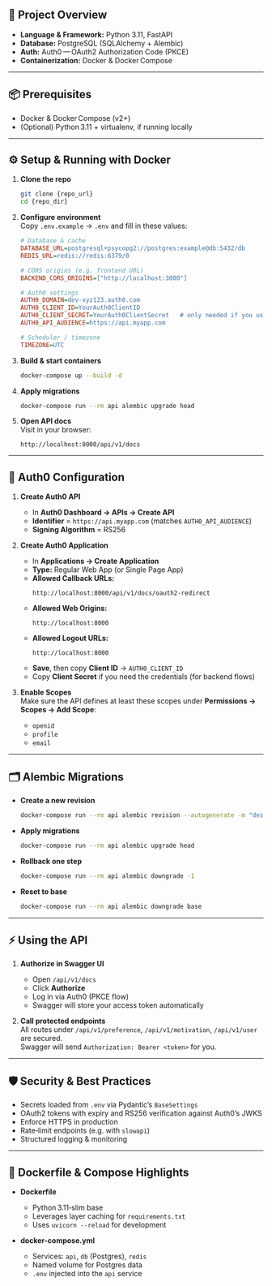 ## 🚀 Project Overview

- **Language & Framework:** Python 3.11, FastAPI
- **Database:** PostgreSQL (SQLAlchemy + Alembic)
- **Auth:** Auth0 — OAuth2 Authorization Code (PKCE)
- **Containerization:** Docker & Docker Compose

---

## 📦 Prerequisites

- Docker & Docker Compose (v2+)
- (Optional) Python 3.11 + virtualenv, if running locally

---

## ⚙️ Setup & Running with Docker

1. **Clone the repo**

   ```bash
   git clone {repo_url}
   cd {repo_dir}
   ```

2. **Configure environment**  
   Copy `.env.example` → `.env` and fill in these values:

   ```ini
   # Database & cache
   DATABASE_URL=postgresql+psycopg2://postgres:example@db:5432/db
   REDIS_URL=redis://redis:6379/0

   # CORS origins (e.g. frontend URL)
   BACKEND_CORS_ORIGINS=["http://localhost:3000"]

   # Auth0 settings
   AUTH0_DOMAIN=dev-xyz123.auth0.com
   AUTH0_CLIENT_ID=YourAuth0ClientID
   AUTH0_CLIENT_SECRET=YourAuth0ClientSecret   # only needed if you use client credentials flow
   AUTH0_API_AUDIENCE=https://api.myapp.com

   # Scheduler / timezone
   TIMEZONE=UTC
   ```

3. **Build & start containers**

   ```bash
   docker-compose up --build -d
   ```

4. **Apply migrations**

   ```bash
   docker-compose run --rm api alembic upgrade head
   ```

5. **Open API docs**  
   Visit in your browser:
   ```
   http://localhost:8000/api/v1/docs
   ```

---

## 🔐 Auth0 Configuration

1. **Create Auth0 API**

   - In **Auth0 Dashboard → APIs → Create API**
   - **Identifier** = `https://api.myapp.com` (matches `AUTH0_API_AUDIENCE`)
   - **Signing Algorithm** = RS256

2. **Create Auth0 Application**

   - In **Applications → Create Application**
   - **Type:** Regular Web App (or Single Page App)
   - **Allowed Callback URLs:**
     ```
     http://localhost:8000/api/v1/docs/oauth2-redirect
     ```
   - **Allowed Web Origins:**
     ```
     http://localhost:8000
     ```
   - **Allowed Logout URLs:**
     ```
     http://localhost:8000
     ```
   - **Save**, then copy **Client ID** → `AUTH0_CLIENT_ID`
   - Copy **Client Secret** if you need the credentials (for backend flows)

3. **Enable Scopes**  
   Make sure the API defines at least these scopes under **Permissions → Scopes → Add Scope**:
   - `openid`
   - `profile`
   - `email`

---

## 🗂 Alembic Migrations

- **Create a new revision**

  ```bash
  docker-compose run --rm api alembic revision --autogenerate -m "describe change"
  ```

- **Apply migrations**

  ```bash
  docker-compose run --rm api alembic upgrade head
  ```

- **Rollback one step**

  ```bash
  docker-compose run --rm api alembic downgrade -1
  ```

- **Reset to base**
  ```bash
  docker-compose run --rm api alembic downgrade base
  ```

---

## ⚡️ Using the API

1. **Authorize in Swagger UI**

   - Open `/api/v1/docs`
   - Click **Authorize**
   - Log in via Auth0 (PKCE flow)
   - Swagger will store your access token automatically

2. **Call protected endpoints**  
   All routes under `/api/v1/preference`, `/api/v1/motivation`, `/api/v1/user` are secured.  
   Swagger will send `Authorization: Bearer <token>` for you.

---

## 🛡 Security & Best Practices

- Secrets loaded from `.env` via Pydantic’s `BaseSettings`
- OAuth2 tokens with expiry and RS256 verification against Auth0’s JWKS
- Enforce HTTPS in production
- Rate‑limit endpoints (e.g. with `slowapi`)
- Structured logging & monitoring

---

## 🐳 Dockerfile & Compose Highlights

- **Dockerfile**

  - Python 3.11‑slim base
  - Leverages layer caching for `requirements.txt`
  - Uses `uvicorn --reload` for development

- **docker-compose.yml**
  - Services: `api`, `db` (Postgres), `redis`
  - Named volume for Postgres data
  - `.env` injected into the `api` service
